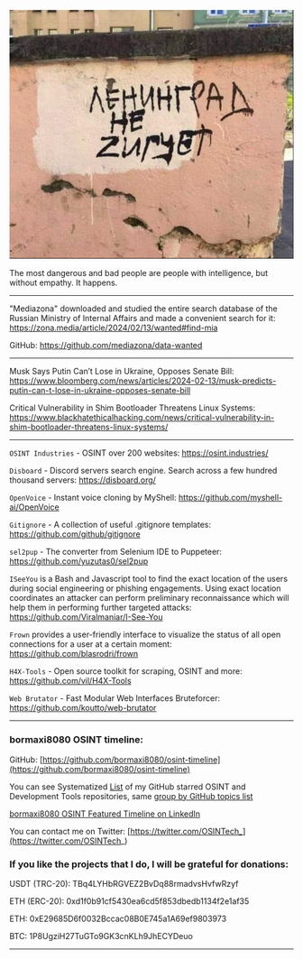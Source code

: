 ![alt text](img/45.png)

The most dangerous and bad people are people with intelligence, but without empathy. It happens.

----

"Mediazona" downloaded and studied the entire search database of the Russian Ministry of Internal Affairs and made a convenient search for it: https://zona.media/article/2024/02/13/wanted#find-mia

GitHub: https://github.com/mediazona/data-wanted

----

Musk Says Putin Can’t Lose in Ukraine, Opposes Senate Bill: https://www.bloomberg.com/news/articles/2024-02-13/musk-predicts-putin-can-t-lose-in-ukraine-opposes-senate-bill


Critical Vulnerability in Shim Bootloader Threatens Linux Systems: https://www.blackhatethicalhacking.com/news/critical-vulnerability-in-shim-bootloader-threatens-linux-systems/

----

```OSINT Industries``` - OSINT over 200 websites: https://osint.industries/

```Disboard``` - Discord servers search engine. Search across a few hundred thousand servers: https://disboard.org/

```OpenVoice``` - Instant voice cloning by MyShell: https://github.com/myshell-ai/OpenVoice

```Gitignore``` - A collection of useful .gitignore templates: https://github.com/github/gitignore

```sel2pup``` - The converter from Selenium IDE to Puppeteer: https://github.com/yuzutas0/sel2pup

```ISeeYou``` is a Bash and Javascript tool to find the exact location of the users during social engineering or phishing engagements. Using exact location coordinates an attacker can perform preliminary reconnaissance which will help them in performing further targeted attacks: https://github.com/Viralmaniar/I-See-You

```Frown``` provides a user-friendly interface to visualize the status of all open connections for a user at a certain moment: https://github.com/blasrodri/frown

```H4X-Tools``` - Open source toolkit for scraping, OSINT and more: https://github.com/vil/H4X-Tools

```Web Brutator``` - Fast Modular Web Interfaces Bruteforcer: https://github.com/koutto/web-brutator

----
### bormaxi8080 OSINT timeline:

GitHub: [https://github.com/bormaxi8080/osint-timeline](https://github.com/bormaxi8080/osint-timeline)

You can see Systematized [List](https://github.com/bormaxi8080/github-starred-repos-builder/blob/main/starred_repos.md) of my GitHub starred OSINT and Development Tools repositories, same [group by GitHub topics list](https://github.com/bormaxi8080/starred)

[bormaxi8080 OSINT Featured Timeline on LinkedIn](https://www.linkedin.com/in/osintech/details/featured/)

You can contact me on Twitter: [https://twitter.com/OSINTech_](https://twitter.com/OSINTech_)
### If you like the projects that I do, I will be grateful for donations:

USDT (TRC-20): TBq4LYHbRGVEZ2BvDq88rmadvsHvfwRzyf

ETH (ERC-20): 0xd1f0b91cf5430ea6cd5f853dbedb1134f2e1af35

ETH: 0xE29685D6f0032Bccac08B0E745a1A69ef9803973

BTC: 1P8UgziH27TuGTo9GK3cnKLh9JhECYDeuo

----
